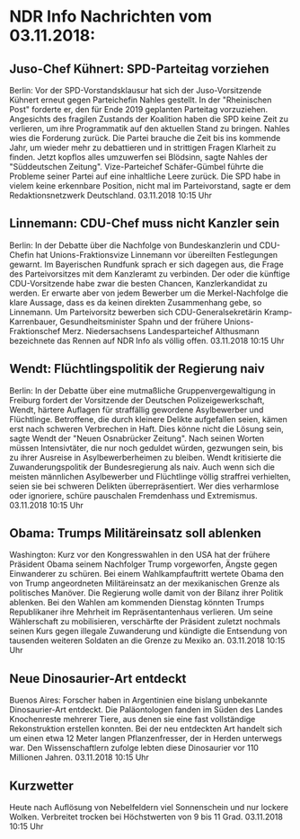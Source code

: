 # NDR Info Nachrichten vom 03.11.2018:


## Juso-Chef Kühnert: SPD-Parteitag vorziehen
Berlin: Vor der SPD-Vorstandsklausur hat sich der Juso-Vorsitzende Kühnert erneut gegen Parteichefin Nahles gestellt. In der "Rheinischen Post" forderte er, den für Ende 2019 geplanten Parteitag vorzuziehen. Angesichts des fragilen Zustands der Koalition haben die SPD keine Zeit zu verlieren, um ihre Programmatik auf den aktuellen Stand zu bringen. Nahles wies die Forderung zurück. Die Partei brauche die Zeit bis ins kommende Jahr, um wieder mehr zu debattieren und in strittigen Fragen Klarheit zu finden. Jetzt kopflos alles umzuwerfen sei Blödsinn, sagte Nahles der "Süddeutschen Zeitung". Vize-Parteichef Schäfer-Gümbel führte die Probleme seiner Partei auf eine inhaltliche Leere zurück. Die SPD habe in vielem keine erkennbare Position, nicht mal im Parteivorstand, sagte er dem Redaktionsnetzwerk Deutschland. 03.11.2018 10:15 Uhr 

## Linnemann: CDU-Chef muss nicht Kanzler sein
Berlin: In der Debatte über die Nachfolge von Bundeskanzlerin und CDU-Chefin hat Unions-Fraktionsvize Linnemann vor übereilten Festlegungen gewarnt. Im Bayerischen Rundfunk sprach er sich dagegen aus, die Frage des Parteivorsitzes mit dem Kanzleramt zu verbinden. Der oder die künftige CDU-Vorsitzende habe zwar die besten Chancen, Kanzlerkandidat zu werden. Er erwarte aber von jedem Bewerber um die Merkel-Nachfolge die klare Aussage, dass es da keinen direkten Zusammenhang gebe, so Linnemann. Um Parteivorsitz bewerben sich CDU-Generalsekretärin Kramp-Karrenbauer, Gesundheitsminister Spahn und der frühere Unions-Fraktionschef Merz. Niedersachsens Landesparteichef Althusmann bezeichnete das Rennen auf NDR Info als völlig offen. 03.11.2018 10:15 Uhr 

## Wendt: Flüchtlingspolitik der Regierung naiv
Berlin: In der Debatte über eine mutmaßliche Gruppenvergewaltigung in Freiburg fordert der Vorsitzende der Deutschen Polizeigewerkschaft, Wendt, härtere Auflagen für straffällig gewordene Asylbewerber und Flüchtlinge. Betroffene, die durch kleinere Delikte aufgefallen seien, kämen erst nach schweren Verbrechen in Haft. Dies könne nicht die Lösung sein, sagte Wendt der "Neuen Osnabrücker Zeitung". Nach seinen Worten müssen Intensivtäter, die nur noch geduldet würden, gezwungen sein, bis zu ihrer Ausreise in Asylbewerberheimen zu bleiben. Wendt kritisierte die Zuwanderungspolitik der Bundesregierung als naiv. Auch wenn sich die meisten männlichen Asylbewerber und Flüchtlinge völlig straffrei verhielten, seien sie bei schweren Delikten überrepräsentiert. Wer dies verharmlose oder ignoriere, schüre pauschalen Fremdenhass und Extremismus. 03.11.2018 10:15 Uhr 

## Obama: Trumps Militäreinsatz soll ablenken
Washington: 	Kurz vor den Kongresswahlen in den USA hat der frühere Präsident Obama seinem Nachfolger Trump vorgeworfen, Ängste gegen Einwanderer zu schüren. Bei einem Wahlkampfauftritt wertete Obama den von Trump angeordneten Militäreinsatz an der mexikanischen Grenze als politisches Manöver. Die Regierung wolle damit von der Bilanz ihrer Politik ablenken. Bei den Wahlen am kommenden Dienstag könnten Trumps Republikaner ihre Mehrheit im Repräsentantenhaus verlieren. Um seine Wählerschaft zu mobilisieren, verschärfte der Präsident zuletzt nochmals seinen Kurs gegen illegale Zuwanderung und kündigte die Entsendung von tausenden weiteren Soldaten an die Grenze zu Mexiko an. 03.11.2018 10:15 Uhr 

## Neue Dinosaurier-Art entdeckt
Buenos Aires: Forscher haben in Argentinien eine bislang unbekannte Dinosaurier-Art entdeckt. Die Paläontologen fanden im Süden des Landes Knochenreste mehrerer Tiere, aus denen sie eine fast vollständige Rekonstruktion erstellen konnten. Bei der neu entdeckten Art handelt sich um einen etwa 12 Meter langen Pflanzenfresser, der in Herden unterwegs war. Den Wissenschaftlern zufolge lebten diese Dinosaurier vor 110 Millionen Jahren. 03.11.2018 10:15 Uhr 

## Kurzwetter
Heute nach Auflösung von Nebelfeldern viel Sonnenschein und nur lockere Wolken. Verbreitet trocken bei Höchstwerten von 9  bis 11 Grad. 03.11.2018 10:15 Uhr 
